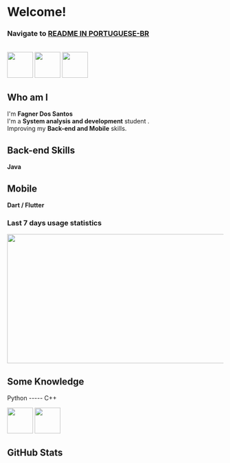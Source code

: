 # Welcome!

### Navigate to  **<a href="https://github.com/fagnerdossantos/fagnerdossantos/blob/main/README.pt.md"> README IN PORTUGUESE-BR </a>**

<br>

<div>
  <img src="https://cdn.jsdelivr.net/gh/devicons/devicon/icons/java/java-original-wordmark.svg" width="60" height="60" />
  <img src="https://cdn.jsdelivr.net/gh/devicons/devicon/icons/dart/dart-plain-wordmark.svg" height="60" width="60">
    <img src="https://cdn.jsdelivr.net/gh/devicons/devicon/icons/flutter/flutter-original.svg" height="60" width="60"/>
</div>
 
## Who am I

I'm **Fagner Dos Santos** <br/>
I'm a **System analysis and development** student . <br/>
Improving my **Back-end and Mobile** skills.

## Back-end Skills
**Java**

## Mobile
**Dart / Flutter**

 ### Last 7 days usage statistics
<div>
<img src="https://wakatime.com/share/@fagnerdossantos/335e3c27-a9e6-4d0b-9f9d-02efb952e7cd.svg" width="600" height="300" />
</div>

## Some Knowledge
Python ----- C++

<div>
  <img src="https://cdn.jsdelivr.net/gh/devicons/devicon/icons/python/python-original-wordmark.svg" height="60" width="60">
  <img src="https://cdn.jsdelivr.net/gh/devicons/devicon/icons/cplusplus/cplusplus-original.svg" width="60" height="60" />
</div>

## GitHub Stats
<p>&nbsp;</p>
<p><strong><img src="https://github-readme-stats.vercel.app/api?username=fagnerdossantos&amp;show_icons=true&amp;theme=tokyonight" alt="" /></strong></p>
